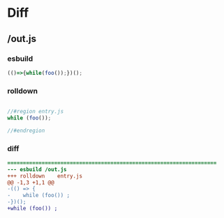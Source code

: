 # Diff
## /out.js
### esbuild
```js
(()=>{while(foo());})();
```
### rolldown
```js

//#region entry.js
while (foo());

//#endregion

```
### diff
```diff
===================================================================
--- esbuild	/out.js
+++ rolldown	entry.js
@@ -1,3 +1,1 @@
-(() => {
-    while (foo()) ;
-})();
+while (foo()) ;

```